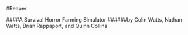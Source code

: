 #Reaper

####A Survival Horror Farming Simulator
######by Colin Watts, Nathan Watts, Brian Rappaport, and Quinn Collins
